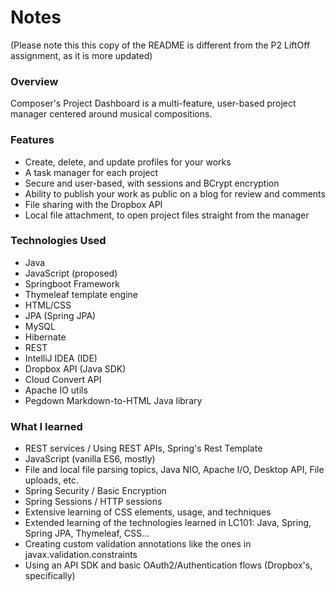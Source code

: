 # Notes
(Please note this this copy of the README is different from the P2 LiftOff assignment, as it is more updated)

### Overview

Composer's Project Dashboard is a multi-feature, user-based project manager centered around musical compositions. 

### Features

* Create, delete, and update profiles for your works
* A task manager for each project
* Secure and user-based, with sessions and BCrypt encryption
* Ability to publish your work as public on a blog for review and comments
* File sharing with the Dropbox API
* Local file attachment, to open project files straight from the manager

### Technologies Used
* Java
* JavaScript (proposed)
* Springboot Framework
* Thymeleaf template engine
* HTML/CSS
* JPA (Spring JPA)
* MySQL
* Hibernate
* REST
* IntelliJ IDEA (IDE)
* Dropbox API (Java SDK)
* Cloud Convert API
* Apache IO utils
* Pegdown Markdown-to-HTML Java library

### What I learned
* REST services / Using REST APIs, Spring's Rest Template
* JavaScript (vanilla ES6, mostly)
* File and local file parsing topics, Java NIO, Apache I/O, Desktop API, File uploads, etc.
* Spring Security / Basic Encryption
* Spring Sessions / HTTP sessions
* Extensive learning of CSS elements, usage, and techniques
* Extended learning of the technologies learned in LC101: Java, Spring, Spring JPA, Thymeleaf, CSS...
* Creating custom validation annotations like the ones in javax.validation.constraints
* Using an API SDK and basic OAuth2/Authentication flows (Dropbox's, specifically)
